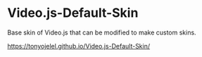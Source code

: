 # Video.js-Default-Skin
Base skin of Video.js that can be modified to make custom skins.

https://tonyojelel.github.io/Video.js-Default-Skin/
